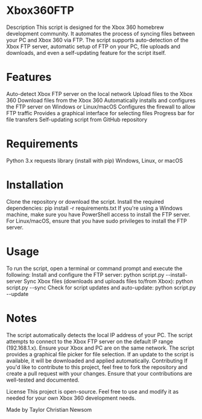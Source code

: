 # Xbox360FTP

Description This script is designed for the Xbox 360 homebrew development community. It automates the process of syncing files between your PC and Xbox 360 via FTP. The script supports auto-detection of the Xbox FTP server, automatic setup of FTP on your PC, file uploads and downloads, and even a self-updating feature for the script itself.

# Features
Auto-detect Xbox FTP server on the local network
Upload files to the Xbox 360
Download files from the Xbox 360
Automatically installs and configures the FTP server on Windows or Linux/macOS
Configures the firewall to allow FTP traffic
Provides a graphical interface for selecting files
Progress bar for file transfers
Self-updating script from GitHub repository

# Requirements
Python 3.x
requests library (install with pip)
Windows, Linux, or macOS

# Installation
Clone the repository or download the script.
Install the required dependencies: pip install -r requirements.txt
If you're using a Windows machine, make sure you have PowerShell access to install the FTP server.
For Linux/macOS, ensure that you have sudo privileges to install the FTP server.

# Usage
To run the script, open a terminal or command prompt and execute the following:
Install and configure the FTP server: python script.py --install-server
Sync Xbox files (downloads and uploads files to/from Xbox): python script.py --sync
Check for script updates and auto-update: python script.py --update

# Notes
The script automatically detects the local IP address of your PC.
The script attempts to connect to the Xbox FTP server on the default IP range (192.168.1.x). Ensure your Xbox and PC are on the same network.
The script provides a graphical file picker for file selection.
If an update to the script is available, it will be downloaded and applied automatically.
Contributing If you'd like to contribute to this project, feel free to fork the repository and create a pull request with your changes. Ensure that your contributions are well-tested and documented.

License This project is open-source. Feel free to use and modify it as needed for your own Xbox 360 development needs.

Made by Taylor Christian Newsom
